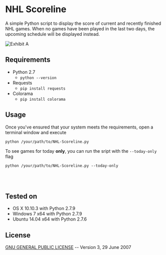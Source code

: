 # NHL Scoreline

A simple Python script to display the score of current and recently finished NHL games.  When no games have been played in the last two days, the upcoming schedule will be displayed instead.

![Exhibit A](https://github.com/stvhwrd/NHL-Scoreline/blob/master/Screenshots/IntermissionClock.png)

## Requirements
* Python 2.7
    * `python --version`
* Requests
    * `pip install requests`
* Colorama
    * `pip install colorama`

## Usage

Once you've ensured that your system meets the requirements, open a terminal window and execute

`python /your/path/to/NHL-Scoreline.py`

To see games for today **only**, you can run the sript with the `--today-only` flag

`python /your/path/to/NHL-Scoreline.py --today-only`


<br>
<br>

## Tested on

* OS X 10.10.3 with Python 2.7.9
* Windows 7 x64 with Python 2.7.9
* Ubuntu 14.04 x64 with Python 2.7.6

## License

[GNU GENERAL PUBLIC LICENSE](http://choosealicense.com/licenses/gpl-3.0/#)     -- Version 3, 29 June 2007
